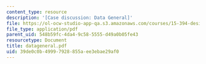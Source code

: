 ```yaml
---
content_type: resource
description: '[Case discussion: Data General]'
file: https://ol-ocw-studio-app-qa.s3.amazonaws.com/courses/15-394-designing-and-leading-the-entrepreneurial-organization-spring-2003/39de0c0b49997928855aee3ebae29af0_datageneral.pdf
file_type: application/pdf
parent_uid: 548b59fc-4da4-9c58-5555-d49a0b05fe43
resourcetype: Document
title: datageneral.pdf
uid: 39de0c0b-4999-7928-855a-ee3ebae29af0
---
```

